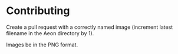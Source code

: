 # Contributing

Create a pull request with a correctly named image (increment latest filename in the Aeon directory by 1).

Images be in the PNG format.
